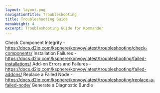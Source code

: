 ```yaml
---
layout: layout.pug
navigationTitle: Troubleshooting
title: Troubleshooting Guide
menuWeight: 4
excerpt: Troubleshooting Guide for Kommander
---
```

Check Component Integrity - https://docs.d2iq.com/ksphere/konvoy/latest/troubleshooting/check-components/ 
Installation Failures - https://docs.d2iq.com/ksphere/konvoy/latest/troubleshooting/failed-installations/ 
Add-on Errors and Failures - https://docs.d2iq.com/ksphere/konvoy/latest/troubleshooting/failed-addons/ 
Replace a Failed Node - https://docs.d2iq.com/ksphere/konvoy/latest/troubleshooting/replace-a-failed-node/ 
Generate a Diagnostic Bundle
